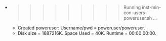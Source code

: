 * >>>>>>>>> Running inst-min-con-users-poweruser.sh ...
  * Created poweruser: Username/pwd = poweruser/poweruser.
  * Disk size = 1687216K. Space Used = 40K. Runtime = 00:00:00:00.
